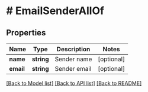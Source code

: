 # # EmailSenderAllOf

## Properties

Name | Type | Description | Notes
------------ | ------------- | ------------- | -------------
**name** | **string** | Sender name | [optional]
**email** | **string** | Sender email | [optional]

[[Back to Model list]](../../README.md#models) [[Back to API list]](../../README.md#endpoints) [[Back to README]](../../README.md)
